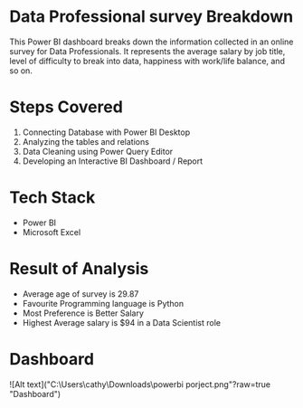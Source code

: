 # Data Professional survey Breakdown
This Power BI dashboard breaks down the information collected in an online survey for Data Professionals. It represents the average salary by job title, level of difficulty to break into data, happiness with work/life balance, and so on.





# Steps Covered
1. Connecting Database with Power BI Desktop
2. Analyzing the tables and relations
3. Data Cleaning using Power Query Editor
4. Developing an Interactive BI Dashboard / Report


# Tech Stack
* Power BI
* Microsoft Excel

# Result of Analysis
* Average age of survey is 29.87
* Favourite Programming language is Python
* Most Preference is Better Salary
* Highest Average salary is $94 in a Data Scientist role

# Dashboard

![Alt text]("C:\Users\cathy\Downloads\powerbi porject.png"?raw=true "Dashboard")
